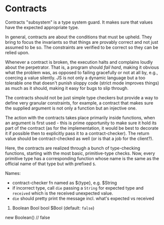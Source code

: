 # Contracts

Contracts "subsystem" is a type system guard. It makes sure that values have the expected appropriate type.

In general, contracts are about the conditions that must be upheld. They bring to focus the invariants so that things are provably correct and not just assumed to be so. The constraints are verified to be correct so they can be relied upon.

Whenever a contract is broken, the execution halts and complains loudly about the perpetrator. That is, a program should *fail hard*, making it obvious what the problem was, as opposed to failing gracefully or not at all by, e.g., coercing a value silently. JS is not only a dynamic language but a too tolerable one that doesn't punish sloppy code (strict mode improves things) as much as it should, making it easy for bugs to slip through.

The contracts should not be just simple type checkers but provide a way to define very granular constraints, for example, a contract that makes sure the supplied argument is not only a function but an injective one.

The action with the contracts takes place primarily inside functions, when an argument is first used - this is prime opportunity to make sure it hold its part of the contract (as for the implementation, it would be best to decorate it if possible then to explicitly pass it to a contract-checker). The return value should be contract-checked as well (or is that a job for the client?).

Here, the contracts are realized through a bunch of type-checking functions, starting with the most basic, primitive-type checks. Now, every primitive type has a corresponding function whose name is the same as the official name of that type but with prefixed `$`.

Names:
- contract-checker fn named as ${type}, e.g. $String
- if incorrect type, call `die` passing a `String` for expected type and `received` which is the received unexpected value.
- `die` should pretty print the message incl. what's expected vs received


1. Boolean Bool bool $Bool (default: `false`)

new Boolean() // false
